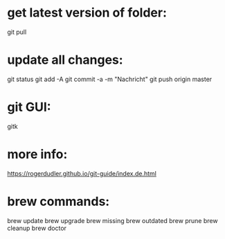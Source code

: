 # get latest version of folder:
git pull

# update all changes:
git status
git add -A
git commit -a -m "Nachricht"
git push origin master

# git GUI:
gitk

# more info:
https://rogerdudler.github.io/git-guide/index.de.html

# brew commands:
brew update
brew upgrade
brew missing
brew outdated
brew prune
brew cleanup
brew doctor
